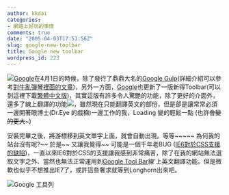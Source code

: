 ```yaml
---
author: kkdai
categories:
- 網路上好玩的事情
comments: true
date: "2005-04-03T17:51:56Z"
slug: google-new-toolbar
title: Google new toolbar
wordpress_id: 223
---
```


![](http://toolbar.google.com/toolbar_sm.gif)[Google](http://google.com/)在4月1日的時候，除了發行了鼎鼎大名的[Google Gulp](http://www.google.com/googlegulp/index.html)(詳細介紹可以參考[對牛亂彈琴裡面的文章](http://www.donews.net/keso/archive/2005/04/02/320531.aspx))，另外一方面，[Google](http://google.com/)也更新了一版新得Toolbar(可以到這裡下載[繁體中文版](http://toolbar.google.com/T3/intl/zh-TW/))，其實這版有許多令人驚艷的功能，除了更好的介面外，還多了線上翻譯的功能![](http://toolbar.google.com/T3/intl/word.gif)，雖然現在只能翻譯英文的部份，但是卻是讓常常必須一邊開著眼博士(Dr.Eye 的戲稱)一邊工作的我，Loading 變的輕鬆一點 (也許~~會變的更大~~~)

安裝完畢之後，將游標移到英文單字上面，就會自動出現。等等~~~~~ 為何我的站台沒有呢?~~ 於是~~ 又讓我覺得~~ 可能是一個千年老BUG ([IE6對於CSS支援的缺陷](http://kalsey.com/2003/04/ie6_css_bug/))，一直以來IE6對於CSS的支援讓我感到非常痛苦，除了在我的網站無法選取文字之外、當然也無法正常運用到[Google Tool Bar](http://toolbar.google.com/T3/intl/zh-TW/)線'上英文翻譯功能。但是微軟也似乎不想推出IE7了，或許這些奢求就等到Longhorn出來吧。 

![Google 工具列](http://toolbar.google.com/T3/intl/zh-TW/toolbar3_zh_tw.gif)
